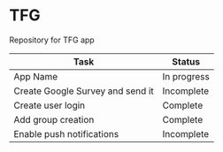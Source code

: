 # TFG
Repository for TFG app


| Task                 | Status       |
|----------------------|--------------|
| App Name             | In progress  |
| Create Google Survey and send it    | Incomplete   |
| Create user login    | Complete     |
| Add group creation   | Complete     |
| Enable push notifications | Incomplete |
